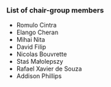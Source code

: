 ### List of chair-group members

- Romulo Cintra
- Elango Cheran
- Mihai Nita
- David Filip
- Nicolas Bouvrette
- Staś Małolepszy
- Rafael Xavier de Souza
- Addison Phillips
